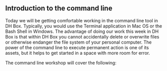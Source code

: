 ## Introduction to the command line

Today we will be getting comfortable working in the command line tool in DH Box. Typically, you would use the Terminal application in Mac OS or the Bash Shell in Windows. The advantage of doing our work this week in DH Box is that within DH Box you cannot accidentally delete or overwrite files or otherwise endanger the file system of your personal computer. The power of the command line to execute permanent action is one of its assets, but it helps to get started in a space with more room for error.

The command line workshop will cover the following:

